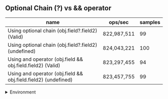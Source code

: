 ## Optional Chain (?) vs && operator

|name|ops/sec|samples|
|-|-|-|
|Using optional chain (obj.field?.field2) (Valid)|822,987,511|99|
|Using optional chain (obj.field?.field2) (undefined)|824,043,221|100|
|Using and operator (obj.field && obj.field.field2) (Valid)|823,297,455|94|
|Using and operator (obj.field && obj.field.field2) (undefined)|823,457,755|99|


<details>
<summary>Environment</summary>

* __Machine:__ linux x64 | 4 vCPUs | 15.6GB Mem
* __Run:__ Tue Mar 12 2024 18:55:23 GMT+0000 (Coordinated Universal Time)
</details>

<!--
{"environment":{"platform":"linux","arch":"x64","cpus":4,"totalMemory":15.606487274169922},"benchmarks":[{"name":"Using optional chain (obj.field?.field2) (Valid)","opsSec":822987511.1280771,"samples":6},{"name":"Using optional chain (obj.field?.field2) (undefined)","opsSec":824043221.2607731,"samples":6},{"name":"Using and operator (obj.field && obj.field.field2) (Valid)","opsSec":823297455.4797908,"samples":6},{"name":"Using and operator (obj.field && obj.field.field2) (undefined)","opsSec":823457754.9614247,"samples":6}]}-->
